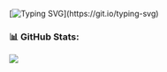 [![Typing SVG](https://readme-typing-svg.demolab.com?font=Fira+Code&pause=1000&width=435&lines=Hi%2C+I'm+Abdessamad!)](https://git.io/typing-svg)


### 📊 GitHub Stats:
![](https://github-readme-stats.vercel.app/api?username=dooublee&theme=tokyonight&hide_border=false&include_all_commits=false&count_private=false)
